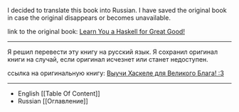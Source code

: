 I decided to translate this book into Russian.
I have saved the original book in case the original disappears or becomes unavailable.

link to the original book:
[Learn You a Haskell for Great Good!](http://learnyouahaskell.com/)

---

Я решил перевести эту книгу на русский язык.
Я сохранил оригинал книги на случай, если оригинал исчезнет или станет недоступен.

ссылка на оригинальную книгу:
[Выучи Хаскеле для Великого Блага! :3](http://learnyouahaskell.com)

---

- English [[Table Of Content]]
- Russian [[Оглавление]]